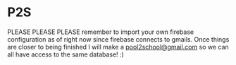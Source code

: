 # P2S
PLEASE PLEASE PLEASE remember to import your own firebase configuration
as of right now since firebase connects to gmails. Once things are closer to being
finished I will make a pool2school@gmail.com so we can all have access to the same
database! :)
